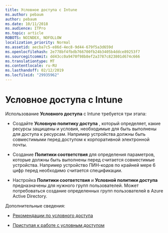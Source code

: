 ```yaml
---
title: Условное доступа с Intune
ms.author: pebaum
author: pebaum
ms.date: 10/11/2018
ms.audience: ITPro
ms.topic: article
ROBOTS: NOINDEX, NOFOLLOW
localization_priority: Normal
ms.assetid: aecba7c5-e86d-4ec8-9d44-679f5a3d659d
ms.openlocfilehash: 2e778bf4fbdb766700fb24b3405b4ddce89253f7
ms.sourcegitcommit: dd43cc0a9470f98b8ef2a3787c823801d674c666
ms.translationtype: MT
ms.contentlocale: ru-RU
ms.lasthandoff: 02/12/2019
ms.locfileid: "29935962"
---
```

# <a name="conditional-access-with-intune"></a>Условное доступа с Intune

Использование **Условного доступа** с Intune требуется три этапа: 
  
- Создайте **Условную политику доступа** , который определяет, какие ресурсы защищены и условия, необходимые для быть выполнены для доступа к ресурсам. Например устройства должны быть совместимыми перед доступом к корпоративной электронной почты. 
    
- Создание **Политики соответствия** для определения параметров, которые должны быть выполнены перед считается совместимые устройства. Например устройство ПИН-кодов по крайней мере 6 цифр перед необходимо считается спецификации. 
    
- Настройка **Политики соответствия** и **Условной политики доступа** предназначены для нужного групп пользователей. Может потребоваться создание определенных групп пользователей в Azure Active Directory. 
    
Дополнительные сведения:
  
- [Рекомендации по условного доступа](https://docs.microsoft.com/azure/active-directory/conditional-access/best-practices)
    
- [Приступая к работе с условным доступом](https://docs.microsoft.com/azure/active-directory/active-directory-conditional-access-azure-portal-get-started)
    

